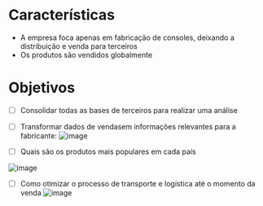 # Características

- A empresa foca apenas em fabricação de consoles, deixando a distribuição e venda para terceiros
- Os produtos são vendidos globalmente

# Objetivos

- [ ] Consolidar todas as bases de terceiros para realizar uma análise
- [ ] Transformar dados de vendasem informações relevantes para a fabricante:
      ![image](https://github.com/user-attachments/assets/6a11f32e-ce3d-4aa8-94f3-1393f79a7dfb)

- [ ] Quais são os produtos mais populares em cada país

![image](https://github.com/user-attachments/assets/51a0c73e-25ca-4abd-8255-aa823b40464b)



- [ ] Como otimizar o processo de transporte e logística até o momento da venda
      ![image](https://github.com/user-attachments/assets/d0cf378b-43a2-47e6-9e8b-c8cec069ba69)
